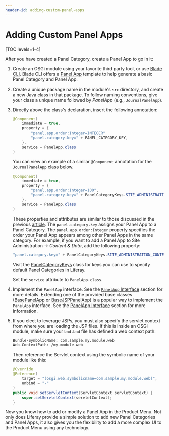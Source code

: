 ```yaml
---
header-id: adding-custom-panel-apps
---
```


# Adding Custom Panel Apps

[TOC levels=1-4]

After you have created a Panel Category, create a Panel App to go in it:

1.  Create an OSGi module using your favorite third party tool, or use
    [Blade CLI](/docs/7-2/reference/-/knowledge_base/r/blade-cli). Blade CLI
    offers a
    [Panel App](/docs/7-2/reference/-/knowledge_base/r/panel-app-template)
    template to help generate a basic Panel Category and Panel App.

2.  Create a unique package name in the module's `src` directory, and create a
    new Java class in that package. To follow naming conventions, give your class
    a unique name followed by *PanelApp* (e.g., `JournalPanelApp`).

3.  Directly above the class's declaration, insert the following annotation:

    ```java
    @Component(
        immediate = true,
        property = {
            "panel.app.order:Integer=INTEGER"
            "panel.category.key=" + PANEL_CATEGORY_KEY,
        },
        service = PanelApp.class
    )
    ```

    You can view an example of a similar `@Component` annotation for the
    `JournalPanelApp` class below.

    ```java
    @Component(
        immediate = true,
        property = {
            "panel.app.order:Integer=100",
            "panel.category.key=" + PanelCategoryKeys.SITE_ADMINISTRATION_CONTENT
        },
        service = PanelApp.class
    )
    ```

    These properties and attributes are similar to those discussed in
    the previous
    [article](/docs/7-2/customization/-/knowledge_base/c/adding-custom-panel-categories).
    The `panel.category.key` assigns your Panel App to a Panel Category. The
    `panel.app.order:Integer` property specifies the order your Panel App
    appears among other Panel Apps in the same category. For example, if you
    want to add a Panel App to Site Administration &rarr; *Content & Data*, add
    the following property:

    ```java
    "panel.category.key=" + PanelCategoryKeys.SITE_ADMINISTRATION_CONTENT
    ```

    Visit the
    [PanelCategoryKeys](@app-ref@/application-list/latest/javadocs/com/liferay/application/list/constants/PanelCategoryKeys.html)
    class for keys you can use to specify default Panel Categories in Liferay.

    Set the `service` attribute to `PanelApp.class`. 

4.  Implement the `PanelApp` interface. See the
    [`PanelApp` Interface](/docs/7-2/customization/-/knowledge_base/c/panelapp-inteface)
    section for more details. Extending one of the provided base classes
    ([BasePanelApp](@app-ref@/application-list/latest/javadocs/com/liferay/application/list/BasePanelApp.html)
    or
    [BaseJSPPanelApp](@app-ref@/application-list/latest/javadocs/com/liferay/application/list/BaseJSPPanelApp.html))
    is a popular way to implement the `PanelApp` interface. See the
    [PanelApp Interface](/docs/7-2/customization/-/knowledge_base/c/customizing-the-product-menu#panelapp-interface)
    section for more information.

5.  If you elect to leverage JSPs, you must also specify the servlet context
    from where you are loading the JSP files. If this is inside an OSGi module,
    make sure your `bnd.bnd` file has defined a web context path:

    ```
    Bundle-SymbolicName: com.sample.my.module.web
    Web-ContextPath: /my-module-web
    ```

    Then reference the Servlet context using the symbolic name of your module
    like this:

    ```java
    @Override
    @Reference(
        target = "(osgi.web.symbolicname=com.sample.my.module.web)",
        unbind = "-"
    )
    public void setServletContext(ServletContext servletContext) {
        super.setServletContext(servletContext);
    }
    ```

Now you know how to add or modify a Panel App in the Product Menu. Not only does
Liferay provide a simple solution to add new Panel Categories and Panel Apps, it
also gives you the flexibility to add a more complex UI to the Product Menu
using any technology.
